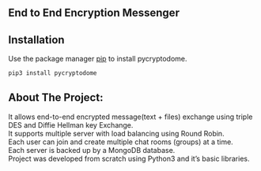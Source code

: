 ## End to End Encryption Messenger

## Installation

Use the package manager [pip](https://pip.pypa.io/en/stable/) to install pycryptodome.

```bash
pip3 install pycryptodome
```

## About The Project:
It allows end-to-end encrypted message(text + files) exchange using
triple DES and Diffie Hellman key Exchange.  
It supports multiple server with load balancing using Round Robin.  
Each user can join and create multiple chat rooms (groups) at a time.  
Each server is backed up by a MongoDB database.  
Project was developed from scratch using Python3 and it’s basic
libraries.  
